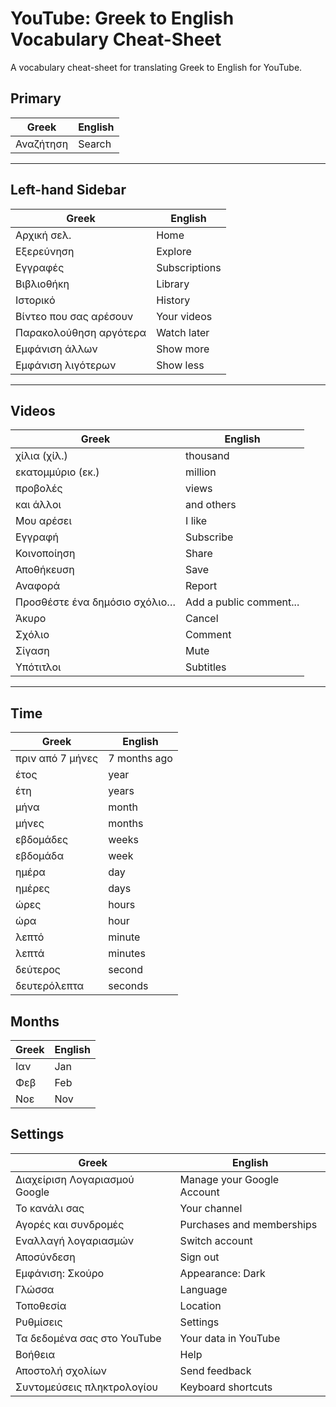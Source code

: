 # YouTube: Greek to English Vocabulary Cheat-Sheet

A vocabulary cheat-sheet for translating Greek to English for YouTube.

## Primary
|Greek|English|
|-----|-------|
|Αναζήτηση|Search|

---

## Left-hand Sidebar

|Greek|English|
|-----|-------|
|Αρχική σελ.|Home|Home Page|
|Εξερεύνηση|Explore|
|Εγγραφές|Subscriptions|
|Βιβλιοθήκη|Library|
|Ιστορικό|History|
|Βίντεο που σας αρέσουν|Your videos|
|Παρακολούθηση αργότερα|Watch later|
|Εμφάνιση άλλων|Show more|
|Εμφάνιση λιγότερων|Show less|

---

## Videos

|Greek|English|
|-----|-------|
|χίλια (χίλ.)|thousand|
|εκατομμύριο (εκ.)|million|
|προβολές|views|
|και άλλοι|and others|
|Μου αρέσει|I like|
|Εγγραφή|Subscribe|
|Κοινοποίηση|Share|
|Αποθήκευση|Save|
|Αναφορά|Report|
|Προσθέστε ένα δημόσιο σχόλιο…|Add a public comment...|
|Άκυρο|Cancel|
|Σχόλιο|Comment|
|Σίγαση|Mute|
|Υπότιτλοι|Subtitles|

---

## Time

|Greek|English|
|-----|-------|
|πριν από 7 μήνες|7 months ago|
|έτος|year|
|έτη|years|
|μήνα|month|
|μήνες|months|
|εβδομάδες|weeks|
|εβδομάδα|week|
|ημέρα|day|
|ημέρες|days|
|ώρες|hours|
|ώρα|hour|
|λεπτό|minute|
|λεπτά|minutes|
|δεύτερος|second|
|δευτερόλεπτα|seconds|

## Months
|Greek|English|
|-----|-------|
|Ιαν|Jan|
|Φεβ|Feb|
|Νοε|Nov|

## Settings

|Greek|English|
|-----|-------|
|Διαχείριση Λογαριασμού Google|Manage your Google Account|
|Το κανάλι σας|Your channel|
|Αγορές και συνδρομές|Purchases and memberships|
|Εναλλαγή λογαριασμών|Switch account|
|Αποσύνδεση|Sign out|
|Εμφάνιση: Σκούρο|Appearance: Dark|
|Γλώσσα|Language|
|Τοποθεσία|Location|
|Ρυθμίσεις|Settings|
|Τα δεδομένα σας στο YouTube|Your data in YouTube|
|Βοήθεια|Help|
|Αποστολή σχολίων|Send feedback|
|Συντομεύσεις πληκτρολογίου|Keyboard shortcuts|
